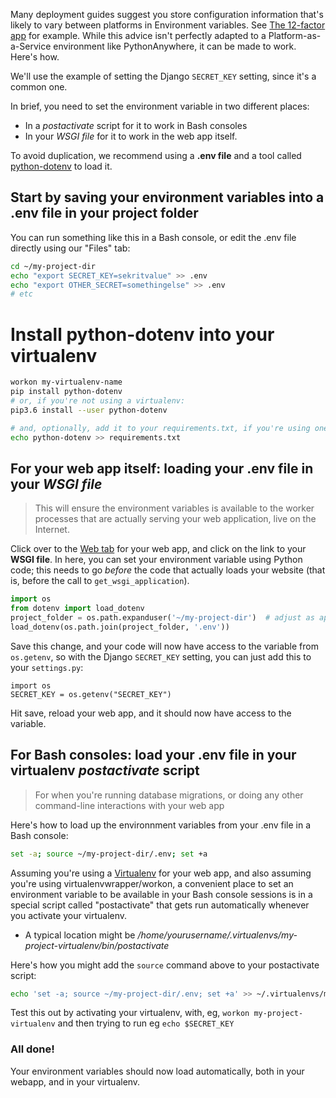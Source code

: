 
<!--
.. title: How to set environment variables for your web apps (for SECRET_KEY etc)
.. slug: environment-variables-for-web-apps
.. date: 2015-12-22 12:35:28 UTC+01:00
.. tags:
.. category:
.. link:
.. description:
.. type: text
-->


Many deployment guides suggest you store configuration information that's
likely to vary between platforms in Environment variables.  See [The 12-factor
app](http://12factor.net/config) for example.  While this advice isn't perfectly
adapted to a Platform-as-a-Service environment like PythonAnywhere, it can be made
to work.  Here's how.

We'll use the example of setting the Django `SECRET_KEY` setting, since it's a
common one.

In brief, you need to set the environment variable in two different places:

* In a *postactivate* script for it to work in Bash consoles
* In your *WSGI file* for it to work in the web app itself.

To avoid duplication, we recommend using a **.env file** and a tool called
[python-dotenv](https://github.com/theskumar/python-dotenv) to load it.

## Start by saving your environment variables into a .env file in your project folder

You can run something like this in a Bash console, or edit the .env file directly
using our "Files" tab:
```bash
cd ~/my-project-dir
echo "export SECRET_KEY=sekritvalue" >> .env
echo "export OTHER_SECRET=somethingelse" >> .env
# etc
```

# Install python-dotenv into your virtualenv

```bash
workon my-virtualenv-name
pip install python-dotenv
# or, if you're not using a virtualenv:
pip3.6 install --user python-dotenv

# and, optionally, add it to your requirements.txt, if you're using one:
echo python-dotenv >> requirements.txt
```

## For your web app itself:  loading your .env file in your *WSGI file*

> This will ensure the environment variables is available to the worker
> processes that are actually serving your web application, live on the
> Internet.

Click over to the [Web tab](https://www.pythonanywhere.com/web_app_setup/) for your web app,
and click on the link to your **WSGI file**.  In here, you can set your environment variable
using Python code; this needs to go *before* the code that actually loads
your website (that is, before the call to `get_wsgi_application`).

```python
import os
from dotenv import load_dotenv
project_folder = os.path.expanduser('~/my-project-dir')  # adjust as appropriate
load_dotenv(os.path.join(project_folder, '.env'))
```

Save this change, and your code will now have access to the variable from `os.getenv`,
so with the Django `SECRET_KEY` setting, you can just add this to your `settings.py`:

    import os
    SECRET_KEY = os.getenv("SECRET_KEY")

Hit save, reload your web app, and it should now have access to the variable.


## For Bash consoles:  load your .env file in your virtualenv *postactivate* script

> For when you're running database migrations, or doing any other command-line
> interactions with your web app

Here's how to load up the environnment variables from your .env file in a Bash console:
```bash
set -a; source ~/my-project-dir/.env; set +a
```

Assuming you're using a [Virtualenv](/pages/Virtualenvs) for your web app, and also
assuming you're using virtualenvwrapper/workon, a
convenient place to set an environment variable to be available in your Bash
console sessions is in a special script called "postactivate" that gets run
automatically whenever you activate your virtualenv.

* A typical location might be */home/yourusername/.virtualenvs/my-project-virtualenv/bin/postactivate*

Here's how you might add the `source` command above to your postactivate script:

```bash
echo 'set -a; source ~/my-project-dir/.env; set +a' >> ~/.virtualenvs/my-project-virtualenv/bin/postactivate
```

Test this out by activating your virtualenv, with, eg, `workon
my-project-virtualenv` and then trying to run eg `echo $SECRET_KEY`


### All done!

Your environment variables should now load automatically, both in your webapp,
and in your virtualenv.
